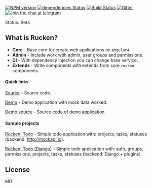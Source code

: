 [![NPM version][npm-image]][npm-url]
[![dependencies Status][dependencies-image]][dependencies-url]
[![Build Status][travis-image]][travis-url]
[![Gitter][gitter-image]][gitter-url]
[![Join the chat at telegram][telegram-image]][telegram-url]

Status: Beta

## What is Rucken?

- **Core** - Base core for create web applications on `Angular4`.
- **Admin** - Include work with admin, user groups and permissions.
- **DI** - With dependency injection you can change base service.
- **Extends** - Write components with extends from core `rucken` components.

#### Quick links

[Source](https://github.com/site15/rucken) - Source code.

[Demo](https://site15.github.io/rucken) - Demo application with mock data worked.

[Demo source](https://github.com/site15/rucken/tree/master/demo) - Source code of demo application.

#### Sample projects

[Rucken: Todo](https://github.com/site15/rucken-todo) - Simple todo application with: projects, tasks, statuses (backend: http://mockapi.io).

[Rucken: Todo (Django)](https://github.com/site15/rucken-todo-django-example) - Simple todo application with: auth, groups, permissions, projects, tasks, statuses (backend: Django + plugins).

## License

MIT

[travis-image]: https://travis-ci.org/site15/rucken.svg?branch=develop
[travis-url]: https://travis-ci.org/site15/rucken
[gitter-image]: https://img.shields.io/gitter/room/nwjs/nw.js.svg
[gitter-url]: https://gitter.im/site15-ru/rucken
[npm-image]: https://badge.fury.io/js/rucken.svg
[npm-url]: https://npmjs.org/package/rucken
[dependencies-image]: https://david-dm.org/site15/rucken/status.svg
[dependencies-url]: https://david-dm.org/site15/rucken
[telegram-image]: https://img.shields.io/badge/chat-telegram-blue.svg?maxAge=2592000
[telegram-url]: https://t.me/joinchat/AAAAAAtLpXFkn1XWDUFCFA

